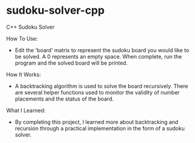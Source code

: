 # sudoku-solver-cpp
C++ Sudoku Solver

How To Use:
 - Edit the 'board' matrix to represent the sudoku board you would like to be solved. A 0 represents an empty space. When complete, run the program and the solved board will be printed.
 
How It Works:
 - A backtracking algorithm is used to solve the board recursively. There are several helper functions used to monitor the validity of number placements and the status of the board.
 
What I Learned:
 - By completing this project, I learned more about backtracking and recursion through a practical implementation in the form of a sudoku solver.
